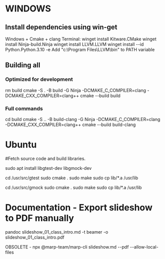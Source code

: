 # WINDOWS
## Install dependencies using win-get
Windows + Cmake + clang
Terminal:
    winget install Kitware.CMake
    winget install Ninja-build.Ninja
    winget install LLVM.LLVM
    winget install --id Python.Python.3.10 -e
Add "c:\Program Files\LLVM\bin\" to PATH variable


## Building all
### Optimized for development
rm build
cmake -S . -B build -G Ninja  -DCMAKE_C_COMPILER=clang -DCMAKE_CXX_COMPILER=clang++
cmake --build build

### Full commands
cd build
cmake -S .. -B build-clang -G Ninja -DCMAKE_C_COMPILER=clang -DCMAKE_CXX_COMPILER=clang++
cmake --build build-clang



# Ubuntu
#Fetch source code and build libraries. 

sudo apt install libgtest-dev libgmock-dev

cd /usr/src/gtest
sudo cmake .
sudo make
sudo cp lib/*.a /usr/lib

cd /usr/src/gmock
sudo cmake .
sudo make
sudo cp lib/*.a /usr/lib


# Documentation - Export slideshow to PDF manually
pandoc slideshow_01_class_intro.md -t beamer -o slideshow_01_class_intro.pdf

OBSOLETE - npx @marp-team/marp-cli slideshow.md --pdf --allow-local-files



